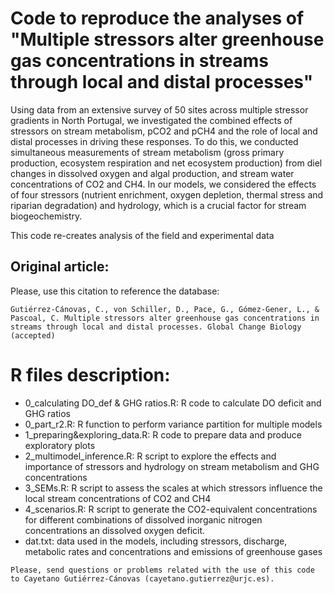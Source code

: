 # Code to reproduce the analyses of "Multiple stressors alter greenhouse gas concentrations in streams through local and distal processes"

Using data from an extensive survey of 50 sites across multiple stressor gradients in North Portugal, we investigated the combined effects of stressors on stream metabolism, pCO2 and pCH4 and the role of local and distal processes in driving these responses. To do this, we conducted simultaneous measurements of stream metabolism (gross primary production, ecosystem respiration and net ecosystem production) from diel changes in dissolved oxygen and algal production, and stream water concentrations of CO2 and CH4. In our models, we considered the effects of four stressors (nutrient enrichment, oxygen depletion, thermal stress and riparian degradation) and hydrology, which is a crucial factor for stream biogeochemistry.   

This code re-creates analysis of the field and experimental data

## Original article:

Please, use this citation to reference the database:
```
Gutiérrez-Cánovas, C., von Schiller, D., Pace, G., Gómez-Gener, L., & Pascoal, C. Multiple stressors alter greenhouse gas concentrations in streams through local and distal processes. Global Change Biology (accepted)
```

# R files description:

* 0_calculating DO_def & GHG ratios.R: R code to calculate DO deficit and GHG ratios
* 0_part_r2.R: R function to perform variance partition for multiple models
* 1_preparing&exploring_data.R: R code to prepare data and produce exploratory plots
* 2_multimodel_inference.R: R script to explore the effects and importance of stressors and hydrology on stream metabolism and GHG concentrations
* 3_SEMs.R: R script to assess the scales at which stressors influence the local stream concentrations of CO2 and CH4
* 4_scenarios.R: R script to generate the CO2-equivalent concentrations for different combinations of dissolved inorganic nitrogen concentrations an dissolved oxygen deficit.
* dat.txt: data used in the models, including stressors, discharge, metabolic rates and concentrations and emissions of greenhouse gases


```
Please, send questions or problems related with the use of this code to Cayetano Gutiérrez-Cánovas (cayetano.gutierrez@urjc.es).


